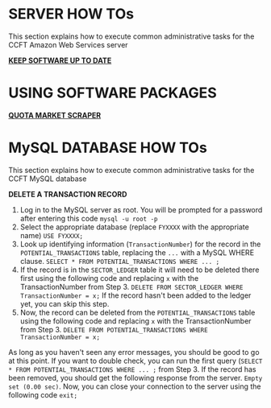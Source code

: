 # SERVER HOW TOs

This section explains how to execute common administrative tasks for the CCFT Amazon Web Services server

[**KEEP SOFTWARE UP TO DATE**](server_update.md)

# USING SOFTWARE PACKAGES

[**QUOTA MARKET SCRAPER**](quota_scraper.md)

# MySQL DATABASE HOW TOs

This section explains how to execute common administrative tasks for the CCFT MySQL database

**DELETE A TRANSACTION RECORD**

1. Log in to the MySQL server as root. You will be prompted for a password after entering this code
`mysql -u root -p`
2. Select the appropriate database (replace `FYXXXX` with the appropriate name)
`USE FYXXXX;`
3. Look up identifying information (`TransactionNumber`) for the record in the `POTENTIAL_TRANSACTIONS` table, replacing the `...` with a MySQL WHERE clause. 
`SELECT * FROM POTENTIAL_TRANSACTIONS WHERE ... ;`
4. If the record is in the `SECTOR_LEDGER` table it will need to be deleted there first using the following code and replacing `x` with the TransactionNumber from Step 3. `DELETE FROM SECTOR_LEDGER WHERE TransactionNumber = x;` If the record hasn't been added to the ledger yet, you can skip this step. 
5. Now, the record can be deleted from the `POTENTIAL_TRANSACTIONS` table using the following code and replacing `x` with the TransactionNumber from Step 3. `DELETE FROM POTENTIAL_TRANSACTIONS WHERE TransactionNumber = x;`

As long as you haven't seen any error messages, you should be good to go at this point. If you want to double check, you can run the first query (`SELECT * FROM POTENTIAL_TRANSACTIONS WHERE ... ;` from Step 3. If the record has been removed, you should get the following response from the server. `Empty set (0.00 sec)`. Now, you can close your connection to the server using the following code `exit;`
